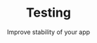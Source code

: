 ---
layout: category
title: Testing
subtitle: Improve stability of your app
bigimg: assets/images/category/testing.png
---
